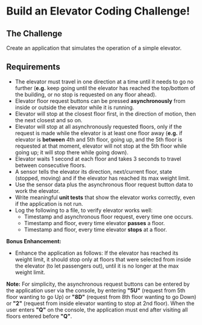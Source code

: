 # Build an Elevator Coding Challenge!

## The Challenge 
Create an application that simulates the operation of a simple elevator.

## Requirements
 - The elevator must travel in one direction at a time until it needs to go no further (**e.g.** keep going until the elevator has reached the top/bottom of the building, or no stop is requested on any floor ahead).
 - Elevator floor request buttons can be pressed **asynchronously** from inside or outside the elevator while it is running.
 - Elevator will stop at the closest floor first, in the direction of motion, then the next closest and so on.
 - Elevator will stop at all asynchronously requested floors, only if the request is made while the elevator is at least one floor away (**e.g.** if elevator is **between** 4th and 5th floor, going up, and the 5th floor is requested at that moment, elevator will not stop at the 5th floor while going up; it will stop there while going down).
 - Elevator waits 1 second at each floor and takes 3 seconds to travel between consecutive floors.
 - A sensor tells the elevator its direction, next/current floor, state (stopped, moving) and if the elevator has reached its max weight limit.
 - Use the sensor data plus the asynchronous floor request button data to work the elevator.
 - Write meaningful **unit tests** that show the elevator works correctly, even if the application is not run.
 - Log the following to a file, to verify elevator works well:
	 - Timestamp and asynchronous floor request, every time one occurs.
	 - Timestamp and floor, every time elevator **passes** a floor.
	 - Timestamp and floor, every time elevator **stops** at a floor.

**Bonus Enhancement:**
 - Enhance the application as follows: If the elevator has reached its weight limit, it should stop only at floors that were selected from inside the elevator (to let passengers out), until it is no longer at the max weight limit.

**Note:** For simplicity, the asynchronous request buttons can be entered by the application user via the console, by entering **"5U"** (request from 5th floor wanting to go Up) or **"8D"** (request from 8th floor wanting to go Down) or **"2"** (request from inside elevator wanting to stop at 2nd floor).  When the user enters **"Q"** on the console, the application must end after visiting all floors entered before **"Q"**.